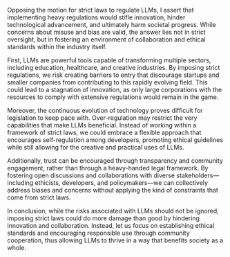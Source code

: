 Opposing the motion for strict laws to regulate LLMs, I assert that implementing heavy regulations would stifle innovation, hinder technological advancement, and ultimately harm societal progress. While concerns about misuse and bias are valid, the answer lies not in strict oversight, but in fostering an environment of collaboration and ethical standards within the industry itself.

First, LLMs are powerful tools capable of transforming multiple sectors, including education, healthcare, and creative industries. By imposing strict regulations, we risk creating barriers to entry that discourage startups and smaller companies from contributing to this rapidly evolving field. This could lead to a stagnation of innovation, as only large corporations with the resources to comply with extensive regulations would remain in the game.

Moreover, the continuous evolution of technology proves difficult for legislation to keep pace with. Over-regulation may restrict the very capabilities that make LLMs beneficial. Instead of working within a framework of strict laws, we could embrace a flexible approach that encourages self-regulation among developers, promoting ethical guidelines while still allowing for the creative and practical uses of LLMs.

Additionally, trust can be encouraged through transparency and community engagement, rather than through a heavy-handed legal framework. By fostering open discussions and collaborations with diverse stakeholders—including ethicists, developers, and policymakers—we can collectively address biases and concerns without applying the kind of constraints that come from strict laws.

In conclusion, while the risks associated with LLMs should not be ignored, imposing strict laws could do more damage than good by hindering innovation and collaboration. Instead, let us focus on establishing ethical standards and encouraging responsible use through community cooperation, thus allowing LLMs to thrive in a way that benefits society as a whole.